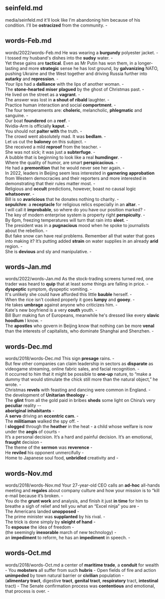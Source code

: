 ## seinfeld.md ## 
media/seinfeld.md
it'll look like I'm abandoning him because of his condition. I'll be **ostracized** from the community. -  

## words-Feb.md ## 
words/2022/words-Feb.md
He was wearing a **burgundy** polyester jacket. -  
I tossed my husband's dishes into the **sudsy** water. -  
Yet these gains are **tactical**. Even as Mr Putin has won them, in a longer-lasting and more **strategic** sense he has lost ground, by **galvanizing** NATO, pushing Ukraine and the West together and driving Russia further into **autarky** and **repression**. -  
Your lips had a **dalliance** with the lips of another woman. -  
The **stone-hearted** **miser** **plagued** by the ghost of Christmas past. -  
He lived on the street as a **vagrant**. -  
The answer was lost in **a shout of** **ribald** laughter. -  
Practice human interaction and social **comportment**. -  
The four temperaments are: **choleric**, melancholic, **phlegmatic** and sanguine. -  
Our boat **foundered** on a **reef**. -  
Nvidia-Arm is officially **kaput**. -  
You should not **palter with** the truth. -  
The crowd went absolutely mad. It was **bedlam**. -  
Let us cut the **baloney** on this subject. -  
She received a mild **reproof** from the teacher. -  
She was not sick; it was just a **subterfuge**. -  
A bubble that is beginning to look like a real **humdinger**. -  
Where the quality of humor, are smart **perspicacious**. -  
He had a **premonition** that he would never see her again. -  
In 2022, leaders in Beijing seem less interested in **garnering** **approbation** from Western democracies and their reporters and more interested in demonstrating that their rules matter most. -  
Religious and **occult** predictions, however, boast no causal logic **whatsoever**. -  
Bill is so **avaricious** that he donates nothing to charity. -  
**sepulchre**: a **receptacle** for religious relics especially in an **altar**. -  
I will call it **improbable**, so where do you have our position marked? -  
The key of modern enterprise system is property right **perspicuity**. -  
By 6pm, freezing temperatures will turn that rain into **sleet**. -  
The president was in a **pugnacious** mood when he spoke to journalists about the rebellion. -  
But fake snow can have real problems. Remember all that water that goes into making it? It’s putting added **strain** on water supplies in an already **arid** region. -  
She is **devious** and sly and manipulative. -  

## words-Jan.md ## 
words/2022/words-Jan.md
As the stock-trading screens turned red, one trader was heard to **quip** that at least some things are falling in price. -  
**dyspeptic** symptom, dyspeptic vomiting. -  
It's unlikely she could have afforded this little **bauble** herself. -  
When the rice isn't cooked properly it goes **lumpy** and **gooey**. -  
He takes **umbrage** against anyone who criticizes him. -   
Kate's new boyfriend is a very **couth** youth. -  
Bill Burr making fun of Europeans, meanwhile he's dressed like every **slavic** **hoodlum** I know. -  
The **apostles** who govern in Beijing know that nothing can be more **venal** than the interests of capitalists, who dominate Shanghai and Shenzhen. -  

## words-Dec.md ## 
words/2018/words-Dec.md
This sign **presage** rains. -  
But few other companies can claim leadership in sectors as **disparate** as videogame streaming, online fabric sales, and facial recognition. -  
It occurred to him that it might be possible to **one-up** nature, to “make a dummy that would stimulate the chick still more than the natural object,” he wrote. -  
Christmas **revels** with feasting and dancing were common in England. -  
the development of **Unitarian** **theology** -  
The **glint** from all the gold paid in bribes **sheds** some light on China’s very **peculiar** reality  --  
**aboriginal** **inhabitants** -  
A **servo** driving an **eccentric** **cam**.  -  
The **militiaman** walked the spy off. -    
I **slogged** through the **heather** in the heat - 
a child whose welfare is now under the **aegis** of courts -  
It’s a personal decision. It’s a hard and painful decision. It’s an emotional, **fraught** decision -  
The theme of the **sermon** was **reverence**  -  
He **reviled** his opponent unmercifully  -  
Home to Japanese soul food, **unbridled** creativity and -  

## words-Nov.md ## 
words/2018/words-Nov.md
Your 27-year-old CEO calls an **ad-hoc** all-hands meeting and **regales** about company culture and how your mission is to “kill e-mail because it’s broken. -  
You do the **grunt work** and analysis, and finish it just **in time** for him to breathe a sigh of relief and tell you what an “Excel ninja” you are -  
The Americans landed **unopposed** -  
The prime minister was **supplanted** by his rival. -   
The trick is done simply by **sleight of hand** -  
To **espouse** the idea of freedom -   
(the seemingly **inexorable** march of new technology) -  
an **impediment** to reform, he has an **impediment** in speech. -    

## words-Oct.md ## 
words/2018/words-Oct.md
a center of **maritime trade**, a **conduit** for wealth  - 
You **mobsters** all suffer from such **hubris** - 
Open fields of fire and action **unimpeded** by town natural barrier or **civilian** population -  
(**alimentary tract**, digestive **tract**, **genital tract**, **respiratory** tract, **intestinal** tract) - 
The Senate confirmation process was **contentious** and emotional, that process is over. -  

